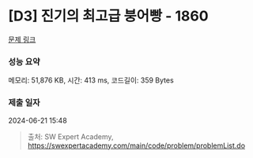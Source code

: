 # [D3] 진기의 최고급 붕어빵 - 1860 

[문제 링크](https://swexpertacademy.com/main/code/problem/problemDetail.do?contestProbId=AV5LsaaqDzYDFAXc) 

### 성능 요약

메모리: 51,876 KB, 시간: 413 ms, 코드길이: 359 Bytes

### 제출 일자

2024-06-21 15:48



> 출처: SW Expert Academy, https://swexpertacademy.com/main/code/problem/problemList.do